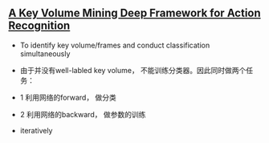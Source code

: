 ## [A Key Volume Mining Deep Framework for Action Recognition](http://www.cv-foundation.org/openaccess/content_cvpr_2016/papers/Zhu_A_Key_Volume_CVPR_2016_paper.pdf)

* To identify key volume/frames and conduct classification simultaneously
* 由于并没有well-labled key volume， 不能训练分类器。因此同时做两个任务：

* 1 利用网络的forward， 做分类
* 2 利用网络的backward， 做参数的训练

*  iteratively
